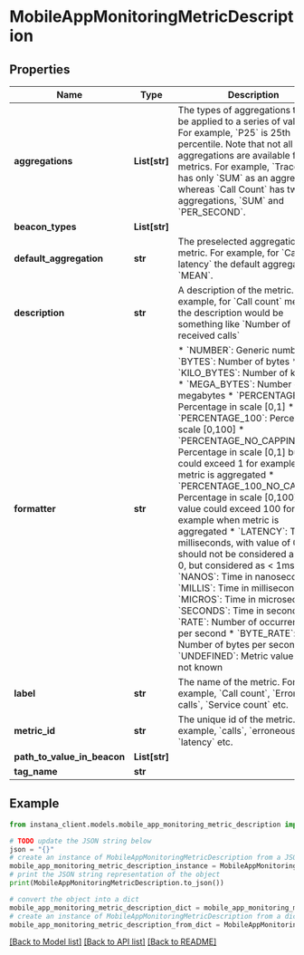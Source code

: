 # MobileAppMonitoringMetricDescription


## Properties

Name | Type | Description | Notes
------------ | ------------- | ------------- | -------------
**aggregations** | **List[str]** | The types of aggregations that can be applied to a series of values. For example, &#x60;P25&#x60; is 25th percentile. Note that not all aggregations are available for metrics. For example, &#x60;Trace count&#x60; has only &#x60;SUM&#x60; as an aggregation whereas &#x60;Call Count&#x60; has two aggregations, &#x60;SUM&#x60; and &#x60;PER_SECOND&#x60;.  | 
**beacon_types** | **List[str]** |  | 
**default_aggregation** | **str** | The preselected aggregation for a metric. For example, for &#x60;Call latency&#x60; the default aggregation is &#x60;MEAN&#x60;. | [optional] 
**description** | **str** | A description of the metric. For example, for &#x60;Call count&#x60; metric, the description would be something like &#x60;Number of received calls&#x60; | [optional] 
**formatter** | **str** | * &#x60;NUMBER&#x60;: Generic number * &#x60;BYTES&#x60;: Number of bytes * &#x60;KILO_BYTES&#x60;: Number of kilobytes * &#x60;MEGA_BYTES&#x60;: Number of megabytes * &#x60;PERCENTAGE&#x60;: Percentage in scale [0,1] * &#x60;PERCENTAGE_100&#x60;: Percentage in scale [0,100] * &#x60;PERCENTAGE_NO_CAPPING&#x60;: Percentage in scale [0,1] but value could exceed 1 for example when metric is aggregated * &#x60;PERCENTAGE_100_NO_CAPPING&#x60;: Percentage in scale [0,100] but value could exceed 100 for example when metric is aggregated * &#x60;LATENCY&#x60;: Time in milliseconds, with value of 0 should not be considered a a strict 0, but considered as &lt; 1ms * &#x60;NANOS&#x60;: Time in nanoseconds * &#x60;MILLIS&#x60;: Time in milliseconds * &#x60;MICROS&#x60;: Time in microseconds * &#x60;SECONDS&#x60;: Time in seconds * &#x60;RATE&#x60;: Number of occurrences per second * &#x60;BYTE_RATE&#x60;: Number of bytes per second * &#x60;UNDEFINED&#x60;: Metric value unit is not known  | 
**label** | **str** | The name of the metric. For example, &#x60;Call count&#x60;, &#x60;Erroneous calls&#x60;, &#x60;Service count&#x60; etc. | 
**metric_id** | **str** | The unique id of the metric. For example, &#x60;calls&#x60;, &#x60;erroneousCalls&#x60;, &#x60;latency&#x60; etc. | 
**path_to_value_in_beacon** | **List[str]** |  | [optional] 
**tag_name** | **str** |  | [optional] 

## Example

```python
from instana_client.models.mobile_app_monitoring_metric_description import MobileAppMonitoringMetricDescription

# TODO update the JSON string below
json = "{}"
# create an instance of MobileAppMonitoringMetricDescription from a JSON string
mobile_app_monitoring_metric_description_instance = MobileAppMonitoringMetricDescription.from_json(json)
# print the JSON string representation of the object
print(MobileAppMonitoringMetricDescription.to_json())

# convert the object into a dict
mobile_app_monitoring_metric_description_dict = mobile_app_monitoring_metric_description_instance.to_dict()
# create an instance of MobileAppMonitoringMetricDescription from a dict
mobile_app_monitoring_metric_description_from_dict = MobileAppMonitoringMetricDescription.from_dict(mobile_app_monitoring_metric_description_dict)
```
[[Back to Model list]](../README.md#documentation-for-models) [[Back to API list]](../README.md#documentation-for-api-endpoints) [[Back to README]](../README.md)


